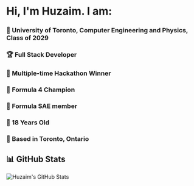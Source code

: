 
<h1>Hi, I'm Huzaim. I am:</h1>

<h3>📓 University of Toronto, Computer Engineering and Physics, Class of 2029 </h3>
<h3>🏆 Full Stack Developer</h3>
<h3>🏅 Multiple-time Hackathon Winner</h3>
<h3>🏁 Formula 4 Champion</h3>
<h3>🏁 Formula SAE member</h3>
<h3>🎂 18 Years Old</h3>
<h3>📍 Based in Toronto, Ontario</h3>
</>

## 📊 GitHub Stats
![Huzaim's GitHub Stats](https://github-readme-stats.vercel.app/api?username=huzaimm01&show_icons=true&hide_title=true&count_private=true&hide=prs)


<!---
huzaimm01/huzaimm01 is a ✨ special ✨ repository because its `README.md` (this file) appears on your GitHub profile.
You can click the Preview link to take a look at your changes.
--->
